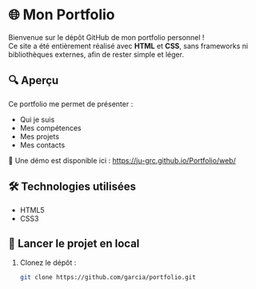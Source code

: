 # 🌐 Mon Portfolio

Bienvenue sur le dépôt GitHub de mon portfolio personnel !  
Ce site a été entièrement réalisé avec **HTML** et **CSS**, sans frameworks ni bibliothèques externes, afin de rester simple et léger.

## 🔍 Aperçu

Ce portfolio me permet de présenter :
- Qui je suis
- Mes compétences
- Mes projets
- Mes contacts

📸 Une démo est disponible ici : https://ju-grc.github.io/Portfolio/web/

## 🛠️ Technologies utilisées

- HTML5
- CSS3

## 🚀 Lancer le projet en local

1. Clonez le dépôt :
   ```bash
   git clone https://github.com/garcia/portfolio.git
